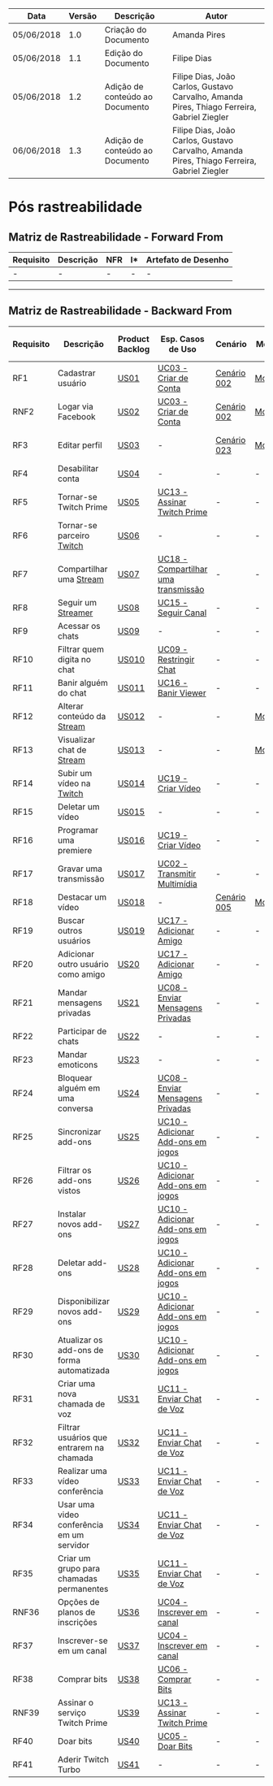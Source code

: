 |Data|Versão|Descrição|Autor|
|----|------|---------|-----|
|05/06/2018|1.0|Criação do Documento|Amanda Pires|
|05/06/2018|1.1|Edição do Documento|Filipe Dias|
|05/06/2018|1.2|Adição de conteúdo ao Documento|Filipe Dias, João Carlos, Gustavo Carvalho, Amanda Pires, Thiago Ferreira, Gabriel Ziegler|
|06/06/2018|1.3|Adição de conteúdo ao Documento|Filipe Dias, João Carlos, Gustavo Carvalho, Amanda Pires, Thiago Ferreira, Gabriel Ziegler|

# Pós rastreabilidade

## Matriz de Rastreabilidade - Forward From

|Requisito|Descrição|NFR|I*|Artefato de Desenho|
|---|---|---|---|---|
|-|-|-|-|-|


______________________

## Matriz de Rastreabilidade - Backward From
|Requisito|Descrição|Product Backlog|Esp. Casos de Uso|Cenário|Moscow|First Things First|Introspecção|Análise de Protocolo/Observação Participativa|Storytelling|Questionário|RichPicture|Argumentação|Léxico|
|---------|------|------|------|------|------|------|------|------|------|------|------|------|------|
|RF1|Cadastrar usuário|[US01](Product-Backlog)|[UC03 - Criar de Conta](Criação-de-Conta)|[Cenário 002](Cenário-002)|[MoSCoW](MoSCoW)|[First Things First](First-Things-First)|-|-|-|-|-|-|[Criar Conta](Criar-Conta)|
|RNF2|Logar via Facebook|[US02](Product-Backlog)|[UC03 - Criar de Conta](Criação-de-Conta)|[Cenário 002](Cenário-002)|[MoSCoW](MoSCoW)|-|-|-|
|RF3|Editar perfil|[US03](Product-Backlog)|-|[Cenário 023](Cenário-023)|[MoSCoW](MoSCoW)|[First Things First](First-Things-First)|-|-|-|-|-|-|-|
|RF4|Desabilitar conta|[US04](Product-Backlog)|-|-|-|-|-|-|-|-|-|-|-|
|RF5|Tornar-se Twitch Prime|[US05](Product-Backlog)|[UC13 - Assinar Twitch Prime](Assinar-Twitch-Prime)|-|-|-|-|[Análise de Protocolo](Híbrido-(Análise-de-Protocolo--&-Observação-Participativa))|-|-|[RichPicture](RichPicture)|[Argumentação](Argumentação)|[Twitch Prime](https://github.com/gabrielziegler3/Requisitos-2018-1/wiki/Twitch-Prime)|
|RF6|Tornar-se parceiro [Twitch](https://github.com/gabrielziegler3/Requisitos-2018-1/wiki/Twitch)|[US06](Product-Backlog)|-|-|-|-|-|-|
|RF7|Compartilhar uma [Stream](https://github.com/gabrielziegler3/Requisitos-2018-1/wiki/Stream)|[US07](Product-Backlog)|[UC18 - Compartilhar uma transmissão]()|-|-|-|-|-|-|-|[RichPicture](RichPicture)
|RF8|Seguir um [Streamer](https://github.com/gabrielziegler3/Requisitos-2018-1/wiki/Streamer)|[US08](Product-Backlog)|[UC15 - Seguir Canal]()|-|-|-|-|-|-|
|RF9|Acessar os chats|[US09](Product-Backlog)|-|-|-|-|-|[Análise de Protocolo](Híbrido-(Análise-de-Protocolo--&-Observação-Participativa))|-|
|RF10|Filtrar quem digita no chat|[US010](Product-Backlog)|[UC09 - Restringir Chat]()|-|-|-|-|-|-|
|RF11|Banir alguém do chat|[US011](Product-Backlog)|[UC16 - Banir Viewer]()|-|-|-|-|-|-|
|RF12|Alterar conteúdo da [Stream](https://github.com/gabrielziegler3/Requisitos-2018-1/wiki/Stream)|[US012](Product-Backlog)|-|-|[MoSCoW](MoSCoW)|-|-|-|-|-|
|RF13|Visualizar chat de [Stream](https://github.com/gabrielziegler3/Requisitos-2018-1/wiki/Stream)|[US013](Product-Backlog)|-|-|[MoSCoW](MoSCoW)|[First Things First](First-Things-First)|-|[Análise de Protocolo](Híbrido-(Análise-de-Protocolo--&-Observação-Participativa))|-|
|RF14|Subir um vídeo na [Twitch](https://github.com/gabrielziegler3/Requisitos-2018-1/wiki/Twitch)|[US014](Product-Backlog)|[UC19 - Criar Vídeo]()|-|-|-|-|-|-|
|RF15|Deletar um vídeo|[US015](Product-Backlog)|-|-|-|-|-|-|-|
|RF16|Programar uma premiere|[US016](Product-Backlog)|[UC19 - Criar Vídeo]()|-|-|-|-|-|-|-|[RichPicture](RichPicture)
|RF17|Gravar uma transmissão|[US017](Product-Backlog)|[UC02 - Transmitir Multimídia]()|-|-|-|-|[Análise de Protocolo](Híbrido-(Análise-de-Protocolo--&-Observação-Participativa))|-|
|RF18|Destacar um vídeo|[US018](Product-Backlog)|-|[Cenário 005](Cenário-005)|[MoSCoW](MoSCoW)|-|-|-|-|
|RF19|Buscar outros usuários|[US019](Product-Backlog)|[UC17 - Adicionar Amigo]()|-|-|-|-|[Análise de Protocolo](Híbrido-(Análise-de-Protocolo--&-Observação-Participativa))|-|
|RF20|Adicionar outro usuário como amigo|[US20](Product-Backlog)|[UC17 - Adicionar Amigo]()|-|-|-|-|[Análise de Protocolo](Híbrido-(Análise-de-Protocolo--&-Observação-Participativa))|-|
|RF21|Mandar mensagens privadas|[US21](Product-Backlog)|[UC08 - Enviar Mensagens Privadas]()|-|-|-|-|-|-|
|RF22|Participar de chats|[US22](Product-Backlog)|-|-|-|-|-|[Análise de Protocolo](Híbrido-(Análise-de-Protocolo--&-Observação-Participativa))|-|
|RF23|Mandar emoticons|[US23](Product-Backlog)|-|-|-|-|-|-|-|
|RF24|Bloquear alguém em uma conversa|[US24](Product-Backlog)|[UC08 - Enviar Mensagens Privadas]()|-|-|-|-|-|-|
|RF25|Sincronizar add-ons|[US25](Product-Backlog)|[UC10 - Adicionar Add-ons em jogos]()|-|-|-|-|-|-|
|RF26|Filtrar os add-ons vistos|[US26](Product-Backlog)|[UC10 - Adicionar Add-ons em jogos]()|-|-|-|-|-|-|
|RF27|Instalar novos add-ons|[US27](Product-Backlog)|[UC10 - Adicionar Add-ons em jogos]()|-|-|-|-|-|-|
|RF28|Deletar add-ons|[US28](Product-Backlog)|[UC10 - Adicionar Add-ons em jogos]()|-|-|-|-|-|-|
|RF29|Disponibilizar novos add-ons|[US29](Product-Backlog)|[UC10 - Adicionar Add-ons em jogos]()|-|-|-|-|-|-|
|RF30|Atualizar os add-ons de forma automatizada|[US30](Product-Backlog)|[UC10 - Adicionar Add-ons em jogos]()|-|-|-|-|-|-|
|RF31|Criar uma nova chamada de voz|[US31](Product-Backlog)|[UC11 - Enviar Chat de Voz]()|-|-|-|-|-|-|
|RF32|Filtrar usuários que entrarem na chamada|[US32](Product-Backlog)|[UC11 - Enviar Chat de Voz]()|-|-|-|-|-|-|
|RF33|Realizar uma vídeo conferência|[US33](Product-Backlog)|[UC11 - Enviar Chat de Voz]()|-|-|-|-|-|-|
|RF34|Usar uma video conferência em um servidor|[US34](Product-Backlog)|[UC11 - Enviar Chat de Voz]()|-|-|-|-|-|-|
|RF35|Criar um grupo para chamadas permanentes|[US35](Product-Backlog)|[UC11 - Enviar Chat de Voz]()|-|-|-|-|-|-|
|RNF36|Opções de planos de inscrições|[US36](Product-Backlog)|[UC04 - Inscrever em canal]()|-|-|-|-|-|-|
|RF37|Inscrever-se em um canal|[US37](Product-Backlog)|[UC04 - Inscrever em canal]()|-|-|-|-|[Análise de Protocolo](Híbrido-(Análise-de-Protocolo--&-Observação-Participativa))|-|-|[RichPicture](RichPicture)
|RF38|Comprar bits|[US38](Product-Backlog)|[UC06 - Comprar Bits]()|-|-|-|-|-|-|-|[RichPicture](RichPicture)
|RNF39|Assinar o serviço Twitch Prime|[US39](Product-Backlog)|[UC13 - Assinar Twitch Prime]()|-|-|-|-|[Análise de Protocolo](Híbrido-(Análise-de-Protocolo--&-Observação-Participativa))|-|-|[RichPicture](RichPicture)
|RF40|Doar bits|[US40](Product-Backlog)|[UC05 - Doar Bits]()|-|-|-|-|-|-|-|[RichPicture](RichPicture)
|RF41|Aderir Twitch Turbo|[US41](Product-Backlog)|-|-|-|-|-|-|-|

